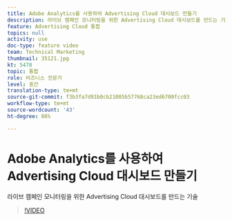 ```yaml
---
title: Adobe Analytics를 사용하여 Advertising Cloud 대시보드 만들기
description: 라이브 캠페인 모니터링을 위한 Advertising Cloud 대시보드를 만드는 기술
feature: Advertising Cloud 통합
topics: null
activity: use
doc-type: feature video
team: Technical Marketing
thumbnail: 35121.jpg
kt: 5478
topic: 통합
role: 비즈니스 전문가
level: 중간
translation-type: tm+mt
source-git-commit: f3b3fa7d91b0cb21005b57768ca23ed6700fcc03
workflow-type: tm+mt
source-wordcount: '43'
ht-degree: 86%

---
```



# Adobe Analytics를 사용하여 Advertising Cloud 대시보드 만들기

라이브 캠페인 모니터링을 위한 Advertising Cloud 대시보드를 만드는 기술

>[!VIDEO](https://video.tv.adobe.com/v/35121/?quality=12&learn=on)
